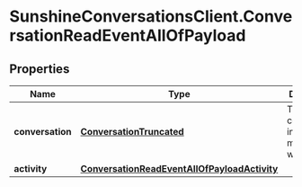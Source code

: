 # SunshineConversationsClient.ConversationReadEventAllOfPayload

## Properties

Name | Type | Description | Notes
------------ | ------------- | ------------- | -------------
**conversation** | [**ConversationTruncated**](ConversationTruncated.md) | The conversation in which the message was read. | [optional] 
**activity** | [**ConversationReadEventAllOfPayloadActivity**](ConversationReadEventAllOfPayloadActivity.md) |  | [optional] 



